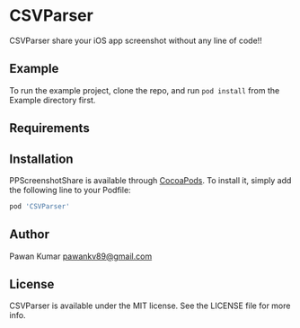 # CSVParser

CSVParser share your iOS app screenshot without any line of code!!

## Example

To run the example project, clone the repo, and run `pod install` from the Example directory first.

## Requirements

## Installation

PPScreenshotShare is available through [CocoaPods](http://cocoapods.org). To install
it, simply add the following line to your Podfile:

```ruby
pod 'CSVParser'
```

## Author

Pawan Kumar pawankv89@gmail.com

## License

CSVParser is available under the MIT license. See the LICENSE file for more info.
